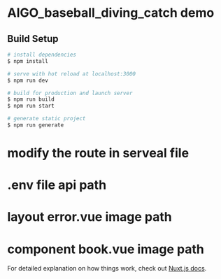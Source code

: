 # AIGO_baseball_diving_catch demo

## Build Setup

```bash
# install dependencies
$ npm install

# serve with hot reload at localhost:3000
$ npm run dev

# build for production and launch server
$ npm run build
$ npm run start

# generate static project
$ npm run generate
```

# modify the route in serveal file
# .env file api path
# layout error.vue image path
# component book.vue image path

For detailed explanation on how things work, check out [Nuxt.js docs](https://nuxtjs.org).

